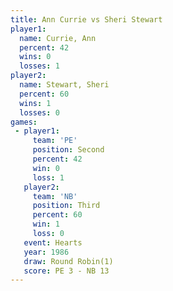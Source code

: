 ```yaml
---
title: Ann Currie vs Sheri Stewart
player1:              
  name: Currie, Ann   
  percent: 42         
  wins: 0             
  losses: 1           
player2:              
  name: Stewart, Sheri
  percent: 60         
  wins: 1             
  losses: 0           
games:
 - player1:          
     team: 'PE'      
     position: Second
     percent: 42     
     win: 0          
     loss: 1         
   player2:         
     team: 'NB'     
     position: Third
     percent: 60    
     win: 1         
     loss: 0        
   event: Hearts       
   year: 1986          
   draw: Round Robin(1)
   score: PE 3 - NB 13 
---
```

